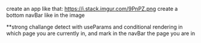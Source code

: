 create an app like that: https://i.stack.imgur.com/9PnPZ.png
create a bottom navBar like in the image

**strong challange
detect with useParams and conditional rendering in which page you are currently in, and mark in the navBar the page you are in
